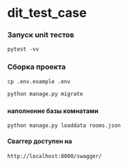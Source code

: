 # dit_test_case
### Запуск unit тестов

```shell
pytest -vv
```

### Сборка проекта
```shell
cp .env.example .env
```

```shell
python manage.py migrate
```
###
#### наполнение базы комнатами
```shell
python manage.py loaddata rooms.json
```

#### Сваггер доступен на
```shell
http://localhost:8000/swagger/
```
